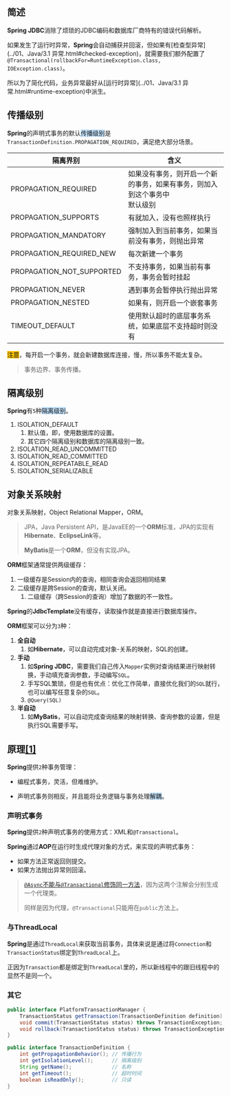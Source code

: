 ## 简述

**Spring  JDBC**消除了烦琐的JDBC编码和数据库厂商特有的错误代码解析。

如果发生了运行时异常，**Spring**会自动捕获并回滚，但如果有[检查型异常](../01、Java/3.1 异常.html#checked-exception)，就需要我们额外配置了`@Transactional(rollbackFor=RuntimeException.class, IOException.class)`。

所以为了简化代码，业务异常最好从[运行时异常](../01、Java/3.1 异常.html#runtime-exception)中派生。



## 传播级别

**Spring**的声明式事务的默认<span style=background:#c2e2ff>传播级别</span>是`TransactionDefinition.PROPAGATION_REQUIRED`，满足绝大部分场景。

| 隔离界别                  | 含义                                                         |
| ------------------------- | ------------------------------------------------------------ |
| PROPAGATION_REQUIRED      | 如果没有事务，则开启一个新的事务，如果有事务，则加入到这个事务中<br>默认级别 |
| PROPAGATION_SUPPORTS      | 有就加入，没有也照样执行                                   |
| PROPAGATION_MANDATORY     | 强制加入到当前事务，如果当前没有事务，则抛出异常           |
| PROPAGATION_REQUIRED_NEW  | 每次新建一个事务                                           |
| PROPAGATION_NOT_SUPPORTED | 不支持事务，如果当前有事务，事务会暂时挂起                 |
| PROPAGATION_NEVER         | 遇到事务会暂停执行抛出异常                                 |
| PROPAGATION_NESTED        | 如果有，则开启一个嵌套事务                                 |
| TIMEOUT_DEFAULT           | 使用默认超时的底层事务系统，如果底层不支持超时则没有       |

<span style=background:#fdc200>注意</span>，每开启一个事务，就会新建数据库连接，慢，所以事务不能太复杂。

> 事务边界、事务传播。



## 隔离级别

**Spring**有`5`种<span style=background:#c2e2ff>隔离级别</span>。

1. ISOLATION_DEFAULT
   1. 默认值，即，使用数据库的设置。
   2. 其它四个隔离级别和数据库的隔离级别一致。
2. ISOLATION_READ_UNCOMMITTED
3. ISOLATION_READ_COMMITTED
4. ISOLATION_REPEATABLE_READ
5. ISOLATION_SERIALIZABLE



## 对象关系映射

对象关系映射，Object Relational Mapper，ORM。

> JPA，Java Persistent API，是JavaEE的一个**ORM**标准，JPA的实现有**Hibernate**、**EclipseLink**等。
>
> **MyBatis**是一个**ORM**，但没有实现JPA。

**ORM**框架通常提供两级缓存：

1. 一级缓存是Session内的查询，相同查询会返回相同结果
2. 二级缓存是跨Session的查询，默认关闭。
   1. 二级缓存（跨Session的查询）增加了数据的不一致性。

**Spring**的**JdbcTemplate**没有缓存，读取操作就是直接进行数据库操作。

**ORM**框架可以分为`3`种：

1. **全自动**
   1. 如**Hibernate**，可以自动完成对象-关系的映射，SQL的创建。
2. **手动**
   1. 如**Spring JDBC**，需要我们自己传入`Mapper`实例对查询结果进行映射转换，手动填充查询参数，手动编写`SQL`。
   2. 手写SQL繁琐，但是也有优点：优化工作简单，直接优化我们的`SQL`就行，也可以编写任意复杂的`SQL`。
   3. `@Query(SQL)`
3. **半自动**
   1. 如**MyBatis**，可以自动完成查询结果的映射转换、查询参数的设置，但是执行SQL需要手写。



## 原理[[1]](https://blog.csdn.net/nextyu/article/details/78669997)

**Spring**提供`2`种事务管理：

- 编程式事务，灵活，但难维护。

- 声明式事务则相反，并且能将业务逻辑与事务处理<span style=background:#c2e2ff>解耦</span>。

### 声明式事务

**Spring**提供`2`种声明式事务的使用方式：XML和`@Transactional`。

**Spring**通过**AOP**在运行时生成代理对象的方式，来实现的声明式事务：

- 如果方法正常返回则提交。
- 如果方法抛出异常则回滚。

> [`@Async`不能与`@Transactional`修饰同一方法](https://blog.csdn.net/blueheart20/article/details/44648667)，因为这两个注解会分别生成一个代理类。
>
> 同样是因为代理，`@Transactional`只能用在`public`方法上。

### 与ThreadLocal

**Spring**是通过`ThreadLocal`来获取当前事务，具体来说是通过将`Connection`和`TransactionStatus`绑定到`ThreadLocal`上。

正因为`Transaction`都是绑定到`ThreadLocal`里的，所以新线程中的跟旧线程中的显然不是同一个。

### 其它

```java
public interface PlatformTransactionManager {
	TransactionStatus getTransaction(TransactionDefinition definition) throws TransactionException; // 根据指定的传播行为，返回、创建事务
	void commit(TransactionStatus status) throws TransactionException; // 提交
	void rollback(TransactionStatus status) throws TransactionException; // 回滚
}
```

```java
public interface TransactionDefinition {
	int getPropagationBehavior(); // 传播行为
	int getIsolationLevel();	  // 隔离级别
	String getName();			  // 名称
	int getTimeout();			  // 超时时间
	boolean isReadOnly();		  // 只读
}
```

